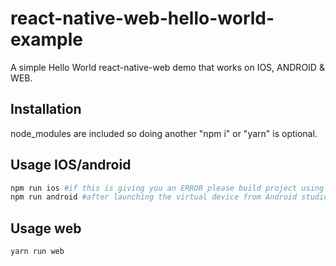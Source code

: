 # react-native-web-hello-world-example

A simple Hello World react-native-web demo that works on IOS, ANDROID & WEB.

## Installation

node_modules are included so doing another "npm i" or "yarn" is optional.

## Usage IOS/android

```bash
npm run ios #if this is giving you an ERROR please build project using XCODE.
npm run android #after launching the virtual device from Android studio.
```

## Usage web

```bash
yarn run web
```

